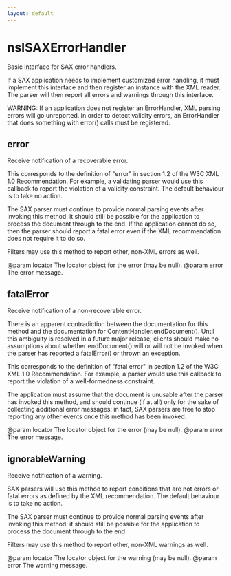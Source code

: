```yaml
---
layout: default
---
```


# nsISAXErrorHandler #

Basic interface for SAX error handlers.

If a SAX application needs to implement customized error
handling, it must implement this interface and then register an
instance with the XML reader.  The parser will then report all
errors and warnings through this interface.

WARNING: If an application does not register an ErrorHandler,
XML parsing errors will go unreported. In order to detect validity
errors, an ErrorHandler that does something with error() calls must
be registered.



## error ##

Receive notification of a recoverable error.

This corresponds to the definition of "error" in section 1.2
of the W3C XML 1.0 Recommendation. For example, a validating
parser would use this callback to report the violation of a
validity constraint. The default behaviour is to take no
action.

The SAX parser must continue to provide normal parsing events
after invoking this method: it should still be possible for the
application to process the document through to the end. If the
application cannot do so, then the parser should report a fatal
error even if the XML recommendation does not require it to do
so.

Filters may use this method to report other, non-XML errors as
well.

@param locator The locator object for the error (may be null).
@param error The error message.


## fatalError ##

Receive notification of a non-recoverable error.

There is an apparent contradiction between the documentation
for this method and the documentation for
ContentHandler.endDocument(). Until this ambiguity is resolved in
a future major release, clients should make no assumptions about
whether endDocument() will or will not be invoked when the parser
has reported a fatalError() or thrown an exception.

This corresponds to the definition of "fatal error" in section
1.2 of the W3C XML 1.0 Recommendation. For example, a parser
would use this callback to report the violation of a
well-formedness constraint.

The application must assume that the document is unusable
after the parser has invoked this method, and should continue (if
at all) only for the sake of collecting additional error
messages: in fact, SAX parsers are free to stop reporting any
other events once this method has been invoked.

@param locator The locator object for the error (may be null).
@param error The error message.


## ignorableWarning ##

Receive notification of a warning.

SAX parsers will use this method to report conditions that are
not errors or fatal errors as defined by the XML
recommendation. The default behaviour is to take no action.

The SAX parser must continue to provide normal parsing events
after invoking this method: it should still be possible for the
application to process the document through to the end.

Filters may use this method to report other, non-XML warnings
as well.

@param locator The locator object for the warning (may be null).
@param error The warning message.

